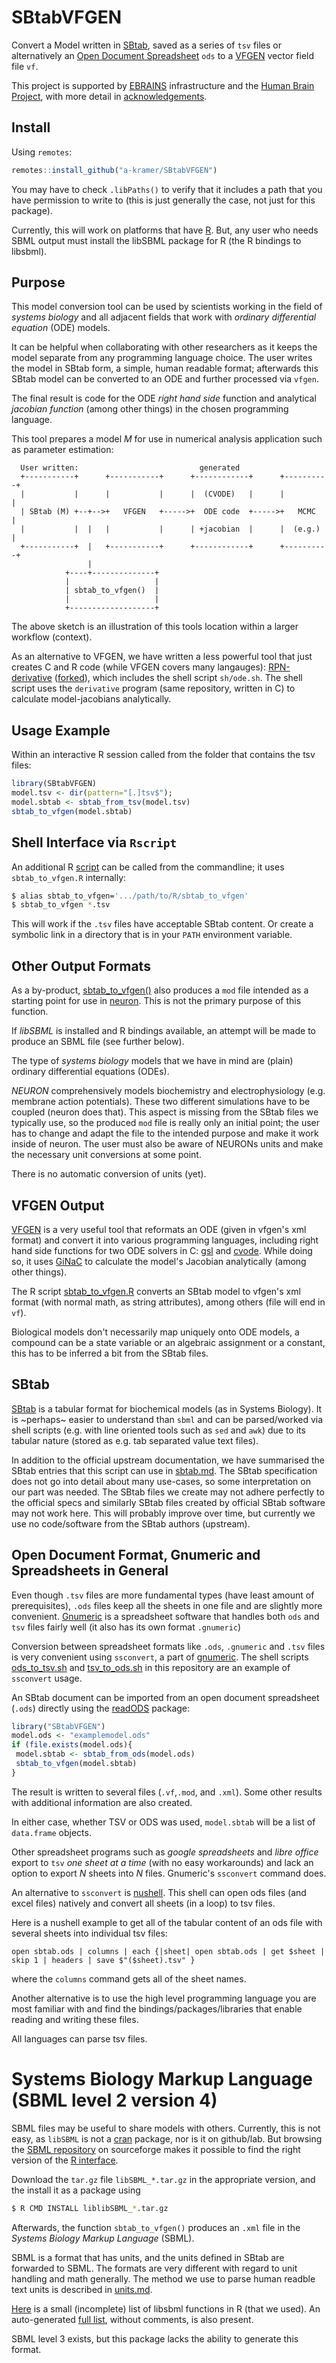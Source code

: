 # SBtabVFGEN

Convert a Model written in [SBtab](https://www.sbtab.net/), saved as a
series of `tsv` files or alternatively an [Open Document
Spreadsheet](https://www.documentfoundation.org/) `ods` to a
[VFGEN](https://warrenweckesser.github.io/vfgen/) vector field file
`vf`.

This project is supported by [EBRAINS](https://ebrains.eu)
infrastructure and the [Human Brain Project](https://www.humanbrainproject.eu),
with more detail in [acknowledgements](./ACKNOWLEDGMENTS.md).

## Install

Using `remotes`:

```R
remotes::install_github("a-kramer/SBtabVFGEN")
```

You may have to check `.libPaths()` to verify that it includes a path
that you have permission to write to (this is just generally the case,
not just for this package).

Currently, this will work on platforms that have
[R](https://www.r-project.org/). But, any user who needs SBML output
must install the libSBML package for R (the R bindings to libsbml).

## Purpose

This model conversion tool can be used by scientists working in the
field of _systems biology_ and all adjacent fields that work with
_ordinary differential equation_ (ODE) models.

It can be helpful when collaborating with other researchers as it keeps
the model separate from any programming language choice. The user writes the model
in SBtab form, a simple, human readable format; afterwards this SBtab
model can be converted to an ODE and further processed via `vfgen`.

The final result is code for the ODE _right hand side_ function and
analytical _jacobian function_ (among other things) in the chosen
programming language.

This tool prepares a model _M_ for use in numerical analysis application
such as parameter estimation:

```
  User written:                           generated
  +-----------+      +-----------+      +------------+      +----------+
  |           |      |           |      |  (CVODE)   |      |          |
  | SBtab (M) +--+-->+   VFGEN   +----->+  ODE code  +----->+   MCMC   |
  |           |  |   |           |      | +jacobian  |      |  (e.g.)  |
  +-----------+  |   +-----------+      +------------+      +----------+
                 |
            +----+--------------+
            |                   |
            | sbtab_to_vfgen()  |
            |                   |
            +-------------------+
```

The above sketch is an illustration of this tools location within a
larger workflow (context).

As an alternative to VFGEN, we have written a less powerful tool that
just creates C and R code (while VFGEN covers many langauges):
[RPN-derivative](icpm-kth/RPN-derivative)
([forked](andrei-k/RPN-derivative)), which includes the shell script
`sh/ode.sh`. The shell script uses the `derivative` program (same
repository, written in C) to calculate model-jacobians analytically.

## Usage Example

Within an interactive R session called from the folder that contains
the tsv files:
```R
library(SBtabVFGEN)
model.tsv <- dir(pattern="[.]tsv$");
model.sbtab <- sbtab_from_tsv(model.tsv)
sbtab_to_vfgen(model.sbtab)
```

## Shell Interface via `Rscript`

An additional R [script](./R/sbtab_to_vfgen) can be called from the commandline; it uses `sbtab_to_vfgen.R` internally:
```bash
$ alias sbtab_to_vfgen='.../path/to/R/sbtab_to_vfgen'
$ sbtab_to_vfgen *.tsv
```

This will work if the `.tsv` files have acceptable SBtab content. Or
create a symbolic link in a directory that is in your `PATH`
environment variable.

## Other Output Formats 

As a by-product, [sbtab_to_vfgen()](./R/sbtab_to_vfgen.R) also produces
a `mod` file intended as a starting point for use in
[neuron](https://neuron.yale.edu/neuron/). This is not the primary
purpose of this function.

If _libSBML_ is installed and R bindings available, an attempt will be
made to produce an SBML file (see further below).

The type of _systems biology_ models that we have in mind are
(plain) ordinary differential equations (ODEs). 

_NEURON_ comprehensively models biochemistry and electrophysiology
(e.g. membrane action potentials). These two different simulations
have to be coupled (neuron does that). This aspect is missing from the
SBtab files we typically use, so the produced `mod` file is really
only an initial point; the user has to change and adapt the file to
the intended purpose and make it work inside of neuron. The user must
also be aware of NEURONs units and make the necessary unit
conversions at some point.

There is no automatic conversion of units (yet).


## VFGEN Output

[VFGEN](https://github.com/WarrenWeckesser/vfgen) is a very useful
tool that reformats an ODE (given in vfgen's xml format) and
convert it into various programming languages, including right hand
side functions for two ODE solvers in C:
[gsl](https://www.gnu.org/software/gsl/doc/html/ode-initval.html) and
[cvode](https://computing.llnl.gov/projects/sundials/cvode). While
doing so, it uses [GiNaC](https://ginac.de/) to calculate the model's
Jacobian analytically (among other things). 

The R script [sbtab_to_vfgen.R](./sbtab_to_vfgen.R) converts an SBtab
model to vfgen's xml format (with normal math, as string attributes),
among others (file will end in `vf`).

Biological models don't necessarily map uniquely onto ODE models, a
compound can be a state variable or an algebraic assignment or a
constant, this has to be inferred a bit from the SBtab files.

## SBtab

[SBtab](https://www.sbtab.net/) is a tabular format for biochemical
models (as in Systems Biology). It is ~perhaps~ easier to understand
than `sbml` and can be parsed/worked via shell scripts (e.g. with line
oriented tools such as `sed` and `awk`) due to its tabular nature
(stored as e.g. tab separated value text files).

In addition to the official upstream documentation, we have summarised
the SBtab entries that this script can use in
[sbtab.md](./docs/sbtab.md). The SBtab specification does not go into
detail about many use-cases, so some interpretation on our part was
needed. The SBtab files we create may not adhere perfectly to the
official specs and similarly SBtab files created by official SBtab
software may not work here. This will probably improve over time, but
currently we use no code/software from the SBtab authors (upstream).

## Open Document Format, Gnumeric and Spreadsheets in General

Even though `.tsv` files are more fundamental types (have least amount
of prerequisites), `.ods` files keep all the sheets in one file and
are slightly more convenient. [Gnumeric](http://www.gnumeric.org/) is
a spreadsheet software that handles both `ods` and `tsv` files fairly
well (it also has its own format `.gnumeric`)

Conversion between spreadsheet formats like `.ods`, `.gnumeric` and
`.tsv` files is very convenient using `ssconvert`, a part of
[gnumeric](http://www.gnumeric.org/). The shell scripts
[ods_to_tsv.sh](./ods_to_tsv.sh) and [tsv_to_ods.sh](./tsv_to_ods.sh)
in this repository are an example of `ssconvert` usage.

An SBtab document can be imported from an open document spreadsheet
(`.ods`) directly using the
[readODS](https://cran.r-project.org/web/packages/readODS/index.html)
package:

```R
library("SBtabVFGEN")
model.ods <- "examplemodel.ods"
if (file.exists(model.ods){
 model.sbtab <- sbtab_from_ods(model.ods)
 sbtab_to_vfgen(model.sbtab)
}
```

The result is written to several files (`.vf`,`.mod`, and
`.xml`). Some other results with additional information are also
created.

In either case, whether TSV or ODS was used, `model.sbtab` will be a
list of `data.frame` objects.

Other spreadsheet programs such as _google spreadsheets_ and _libre
office_ export to `tsv` _one sheet at a time_ (with no easy
workarounds) and lack an option to export _N_ sheets into _N_
files. Gnumeric's `ssconvert` command does.

An alternative to `ssconvert` is
[nushell](https://www.nushell.sh/). This shell can open ods files (and
excel files) natively and convert all sheets (in a loop) to tsv files.

Here is a nushell example to get all of the tabular content of an
ods file with several sheets into individual tsv files:

```nu
open sbtab.ods | columns | each {|sheet| open sbtab.ods | get $sheet | skip 1 | headers | save $"($sheet).tsv" }
```
where the `columns` command gets all of the sheet names.

Another alternative is to use the high level programming language you
are most familiar with and find the bindings/packages/libraries that
enable reading and writing these files.

All languages can parse tsv files.

# Systems Biology Markup Language (SBML level 2 version 4)

SBML files may be useful to share models with others. Currently, this
is not easy, as `libSBML` is not a [cran](https://cran.r-project.org/)
package, nor is it on github/lab. But browsing the [SBML
repository](https://sourceforge.net/p/sbml/libsbml/) on sourceforge
makes it possible to find the right version of the [R
interface](https://sourceforge.net/projects/sbml/files/libsbml/5.18.0/stable/R%20interface/).

Download the `tar.gz` file `libSBML_*.tar.gz` in the appropriate
version, and the install it as a package using

```sh
$ R CMD INSTALL liblibSBML_*.tar.gz
```

Afterwards, the function `sbtab_to_vfgen()` produces an `.xml` file in the _Systems Biology Markup Language_ (SBML).

SBML is a format that has units, and the units defined in SBtab are
forwarded to SBML. The formats are very different with regard to unit
handling and math generally. The method we use to parse human readble
text units is described in [units.md](./docs/units.md).

[Here](./docs/libsbml.md) is a small (incomplete) list of libsbml
functions in R (that we used). An auto-generated [full list](./libSBMLused.md), without comments, is also present.

SBML level 3 exists, but this package lacks
the ability to generate this format.

